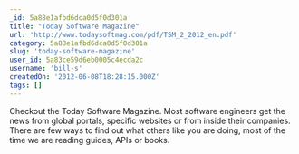 ```yaml
---
_id: 5a88e1afbd6dca0d5f0d301a
title: "Today Software Magazine"
url: 'http://www.todaysoftmag.com/pdf/TSM_2_2012_en.pdf'
category: 5a88e1afbd6dca0d5f0d301a
slug: 'today-software-magazine'
user_id: 5a83ce59d6eb0005c4ecda2c
username: 'bill-s'
createdOn: '2012-06-08T18:28:15.000Z'
tags: []
---
```


Checkout the Today Software Magazine. Most software engineers get the news from global portals, specific websites or from inside their companies. There are few ways to find out what others like you are doing, most of the time we are reading guides, APIs or books.
